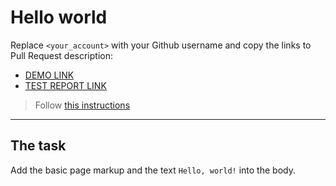 # Hello world
Replace `<your_account>` with your Github username and copy the links to Pull Request description:
- [DEMO LINK](https://oleksii-bodiul.github.io/layout_hello-world/)
- [TEST REPORT LINK](https://oleksii-bodiul.github.io/layout_hello-world/report/html_report/)

> Follow [this instructions](https://mate-academy.github.io/layout_task-guideline/#how-to-solve-the-layout-tasks-on-github)
___

## The task
Add the basic page markup and the text `Hello, world!` into the body.

